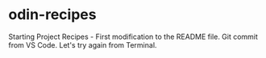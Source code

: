 # odin-recipes
Starting Project Recipes - First modification to the README file.
Git commit from VS Code.
Let's try again from Terminal.